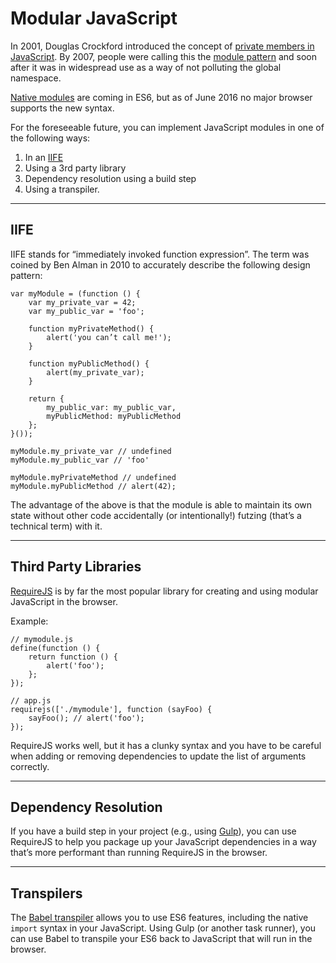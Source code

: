 # Modular JavaScript

In 2001, Douglas Crockford introduced the concept of [private members in JavaScript](http://javascript.crockford.com/private.html). By 2007, people were calling this the [module pattern](http://yuiblog.com/blog/2007/06/12/module-pattern/) and soon after it was in widespread use as a way of not polluting the global namespace.

[Native modules](https://developer.mozilla.org/en-US/docs/Web/JavaScript/Reference/Statements/import) are coming in ES6, but as of June 2016 no major browser supports the new syntax.

For the foreseeable future, you can implement JavaScript modules in one of the following ways:

1. In an [IIFE](http://benalman.com/news/2010/11/immediately-invoked-function-expression/)
2. Using a 3rd party library
3. Dependency resolution using a build step
4. Using a transpiler.

------

## IIFE

IIFE stands for “immediately invoked function expression”. The term was coined by Ben Alman in 2010 to accurately describe the following design pattern:

    var myModule = (function () {
        var my_private_var = 42;
        var my_public_var = 'foo';

        function myPrivateMethod() {
            alert('you can’t call me!');
        }

        function myPublicMethod() {
            alert(my_private_var);
        }

        return {
            my_public_var: my_public_var,
            myPublicMethod: myPublicMethod
        };
    }());

    myModule.my_private_var // undefined
    myModule.my_public_var // 'foo'

    myModule.myPrivateMethod // undefined
    myModule.myPublicMethod // alert(42);

The advantage of the above is that the module is able to maintain its own state without other code accidentally (or intentionally!) futzing (that’s a technical term) with it.

------

## Third Party Libraries

[RequireJS](http://requirejs.org/) is by far the most popular library for creating and using modular JavaScript in the browser.

Example:

    // mymodule.js
    define(function () {
        return function () {
            alert('foo');
        };
    });

    // app.js
    requirejs(['./mymodule'], function (sayFoo) {
        sayFoo(); // alert('foo');
    });

RequireJS works well, but it has a clunky syntax and you have to be careful when adding or removing dependencies to update the list of arguments correctly.

------

## Dependency Resolution

If you have a build step in your project (e.g., using [Gulp](http://gulpjs.com/)), you can use RequireJS to help you package up your JavaScript dependencies in a way that’s more performant than running RequireJS in the browser.

------

## Transpilers

The [Babel transpiler](https://babeljs.io/) allows you to use ES6 features, including the native `import` syntax in your JavaScript. Using Gulp (or another task runner), you can use Babel to transpile your ES6 back to JavaScript that will run in the browser.
